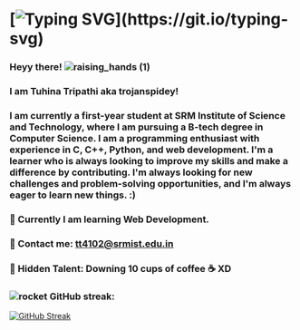 # [![Typing SVG](https://readme-typing-svg.demolab.com/?lines=Student;Blockchain+Enthusiast;Web+Development;AI+and+ML;)](https://git.io/typing-svg)
### Heyy there! ![raising_hands (1)](https://user-images.githubusercontent.com/119059108/206947743-cb78393a-5eda-4b65-9fda-d281df01798a.gif)
###  I am Tuhina Tripathi aka trojanspidey!
### I am currently a first-year student at SRM Institute of Science and Technology, where I am pursuing a B-tech degree in Computer Science. I am a programming enthusiast with experience in C, C++, Python, and web development. I'm a learner who is always looking to improve my skills and make a difference by contributing. I'm always looking for new challenges and problem-solving opportunities, and I'm always eager to learn new things. :)

### 🌱 Currently I am learning Web Development. 
### 🌱 Contact me: tt4102@srmist.edu.in
### 🌱 Hidden Talent: Downing 10 cups of coffee ☕ XD


### ![rocket](https://user-images.githubusercontent.com/119059108/206947622-8aadf2f9-d34d-4898-a785-5b3e54f59583.gif) GitHub streak: 
[![GitHub Streak](https://streak-stats.demolab.com?user=trojanspidey&theme=radical&hide_border=true&border_radius=4.7&date_format=j%20M%5B%20Y%5D)](https://git.io/streak-stats)

